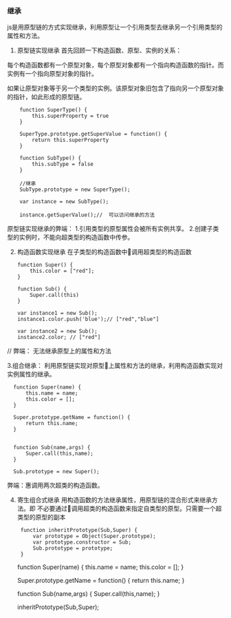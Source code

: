 ### 继承

js是用原型链的方式实现继承，利用原型让一个引用类型去继承另一个引用类型的属性和方法。

1. 原型链实现继承
首先回顾一下构造函数、原型、实例的关系：

每个构造函数都有一个原型对象，每个原型对象都有一个指向构造函数的指针。而实例有一个指向原型对象的指针。

如果让原型对象等于另一个类型的实例。该原型对象旧包含了指向另一个原型对象的指针，如此形成的原型链。

        function SuperType() {
            this.superProperty = true
        }

        SuperType.prototype.getSuperValue = function() {
            return this.superProperty
        }

        function SubType() {
            this.subType = false
        }

        //继承
        SubType.prototype = new SuperType();

        var instance = new SubType();

        instance.getSuperValue();//  可以访问继承的方法


原型链实现继承的弊端：
   1.引用类型的原型属性会被所有实例共享。
   2.创建子类型的实例时，不能向超类型的构造函数中传参。


2. 构造函数实现继承
   在子类型的构造函数中调用超类型的构造函数

       function Super() {
           this.color = ["red"];
       }

       function Sub() {
           Super.call(this)
       }

       var instance1 = new Sub();
       instance1.color.push('blue');// ["red","blue"]

       var instance2 = new Sub();
       instance2.color; // ["red"]

// 弊端： 无法继承原型上的属性和方法


3.组合继承：
  利用原型链实现对原型上属性和方法的继承，利用构造函数实现对实例属性的继承。

      function Super(name) {
          this.name = name;
          this.color = [];
      }

      Super.prototype.getName = function() {
          return this.name;
      }


      function Sub(name,args) {
          Super.call(this,name);
      }

      Sub.prototype = new Super();

弊端：惠调用两次超类的构造函数。


4. 寄生组合式继承
   用构造函数的方法继承属性，用原型链的混合形式来继承方法。即 不必要通过调用超类的构造函数来指定自类型的原型。只需要一个超类型的原型的副本

        function inheritPrototype(Sub,Super) {
            var prototype = Object(Super.prototype);
            var prototype.constructor = Sub;
            Sub.prototype = prototype;
        }


      function Super(name) {
          this.name = name;
          this.color = [];
      }

      Super.prototype.getName = function() {
          return this.name;
      }


      function Sub(name,args) {
          Super.call(this,name);
      }

      inheritPrototype(Sub,Super);
